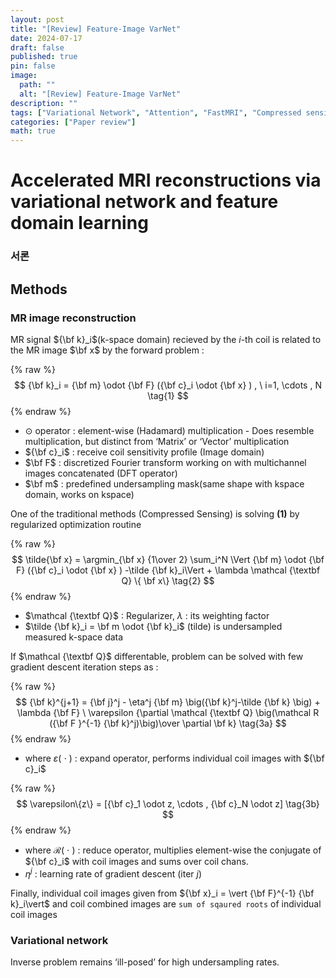 ```yaml
---
layout: post
title: "[Review] Feature-Image VarNet"
date: 2024-07-17
draft: false
published: true
pin: false
image:
  path: ""
  alt: "[Review] Feature-Image VarNet"
description: ""
tags: ["Variational Network", "Attention", "FastMRI", "Compressed sensing", "Cross-domain learning"]
categories: ["Paper review"]
math: true
---
```



# Accelerated MRI reconstructions via variational network and feature domain learning


### 서론


## Methods


### MR image reconstruction


MR signal ${\bf k}_i$(k-space domain) recieved by the _i_-th coil is related to the MR image $\bf x$ by the forward problem :


{% raw %}
$$
{\bf k}_i  = {\bf m} \odot {\bf F} ({\bf c}_i \odot {\bf x} ) , \ i=1, \cdots , N \tag{1}
$$
{% endraw %}


- $\odot$ operator : element-wise (Hadamard) multiplication - Does resemble multiplication, but distinct from ‘Matrix’ or ‘Vector’ multiplication
- ${\bf c}_i$ : receive coil sensitivity profile (Image domain)
- $\bf F$ : discretized Fourier transform working on with multichannel images concatenated (DFT operator)
- $\bf m$ : predefined undersampling mask(same shape with kspace domain, works on kspace)

One of the traditional methods (Compressed Sensing) is solving **(1)** by regularized optimization routine


{% raw %}
$$
\tilde{\bf x} = \argmin_{\bf x} {1\over 2} \sum_i^N \Vert {\bf m} \odot {\bf F} ({\bf c}_i \odot {\bf x} ) -\tilde {\bf k}_i\Vert + \lambda \mathcal {\textbf Q} \{ \bf x\} \tag{2}
$$
{% endraw %}


- $\mathcal {\textbf Q}$ : Regularizer, $\lambda$ : its weighting factor
- $\tilde {\bf k}_i = \bf m \odot  {\bf k}_i$ (tilde) is undersampled measured k-space data

If $\mathcal {\textbf Q}$ differentable, problem can be solved with few gradient descent iteration steps as :


{% raw %}
$$
{\bf k}^{j+1} = {\bf j}^j - \eta^j {\bf m} \big({\bf k}^j-\tilde {\bf k} \big) + \lambda {\bf F} \ \varepsilon {\partial \mathcal {\textbf Q} \big(\mathcal R ({\bf F }^{-1} {\bf k}^j)\big)\over \partial \bf k} \tag{3a}
$$
{% endraw %}


- where $\varepsilon(\ \cdot \ )$ : expand operator, performs individual coil images with ${\bf c}_i$

{% raw %}
$$
\varepsilon\{z\} = [{\bf c}_1 \odot z, \cdots , {\bf c}_N \odot z] \tag{3b}
$$
{% endraw %}


- where $\mathcal R (\ \cdot \ )$ : reduce operator, multiplies element-wise the conjugate of ${\bf c}_i$ with coil images and sums over coil chans.
- $\eta^j$ : learning rate of gradient descent (iter $j$)

Finally, individual coil images given from ${\bf x}_i = \vert {\bf F}^{-1} {\bf k}_i\vert$ and coil combined images are `sum of sqaured roots` of individual coil images


### Variational network


Inverse problem remains ‘ill-posed’ for high undersampling rates. 


<script>
  window.MathJax = {
    tex: {
      macros: {
        R: "\\mathbb{R}",
        N: "\\mathbb{N}",
        Z: "\\mathbb{Z}",
        Q: "\\mathbb{Q}",
        C: "\\mathbb{C}",
        proj: "\\operatorname{proj}",
        rank: "\\operatorname{rank}",
        im: "\\operatorname{im}",
        dom: "\\operatorname{dom}",
        codom: "\\operatorname{codom}",
        argmax: "\\operatorname*{arg\,max}",
        argmin: "\\operatorname*{arg\,min}",
        "\{": "\\lbrace",
        "\}": "\\rbrace",
        sub: "\\subset",
        sup: "\\supset",
        sube: "\\subseteq",
        supe: "\\supseteq"
      },
      tags: "ams",
      strict: false, 
      inlineMath: [["$", "$"], ["\\(", "\\)"]],
      displayMath: [["$$", "$$"], ["\\[", "\\]"]]
    },
    options: {
      skipHtmlTags: ["script", "noscript", "style", "textarea", "pre"]
    }
  };
</script>
<script async src="https://cdn.jsdelivr.net/npm/mathjax@3/es5/tex-mml-chtml.js"></script>
